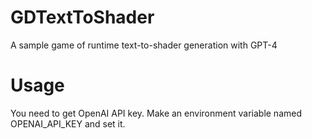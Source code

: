 # GDTextToShader
A sample game of runtime text-to-shader generation with GPT-4

# Usage
You need to get OpenAI API key. Make an environment variable named OPENAI_API_KEY and set it.
